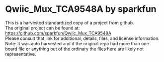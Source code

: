 
# Qwiic_Mux_TCA9548A by sparkfun  
This is a harvested standardized copy of a project from github.  
The original project can be found at:  
https://github.com/sparkfun/Qwiic_Mux_TCA9548A  
Please consult that link for additional, details, files, and license information.  
Note: It was auto harvested and if the original repo had more than one board file or anything out of the ordinary the files here are likely not representative.  
    